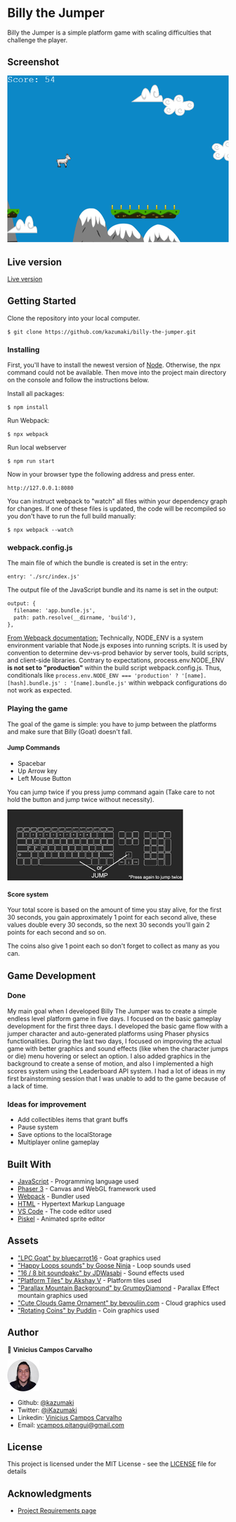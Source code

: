 # Billy the Jumper

Billy the Jumper is a simple platform game with scaling difficulties that challenge the player.

## Screenshot

![Screenshot of the webpage](images/game-screenshot.png)

## Live version

[Live version](https://billy-the-jumper.herokuapp.com/)

## Getting Started

Clone the repository into your local computer.

```
$ git clone https://github.com/kazumaki/billy-the-jumper.git
```

### Installing

First, you'll have to install the newest version of [Node](https://nodejs.org/en/download/). Otherwise, the npx command could not be available. Then move into the project main directory on the console and follow the instructions below. 

Install all packages:

```
$ npm install
```

Run Webpack:

```
$ npx webpack
```

Run local webserver

```
$ npm run start
```

Now in your browser type the following address and press enter.

```
http://127.0.0.1:8080
```

You can instruct webpack to "watch" all files within your dependency graph for changes. If one of these files is updated, the code will be recompiled so you don't have to run the full build manually:

```
$ npx webpack --watch
```

### webpack.config.js

The main file of which the bundle is created is set in the entry:

```
entry: './src/index.js'
```

The output file of the JavaScript bundle and its name is set in the output:

```
output: {
  filename: 'app.bundle.js',
  path: path.resolve(__dirname, 'build'),
},
```

[From Webpack documentation:](https://webpack.js.org/guides/production/) Technically, NODE_ENV is a system environment variable that Node.js exposes into running scripts. It is used by convention to determine dev-vs-prod behavior by server tools, build scripts, and client-side libraries. Contrary to expectations, process.env.NODE_ENV **is not set to "production"** within the build script webpack.config.js. Thus, conditionals like `process.env.NODE_ENV === 'production' ? '[name].[hash].bundle.js' : '[name].bundle.js'` within webpack configurations do not work as expected.

### Playing the game
The goal of the game is simple: you have to jump between the platforms and make sure that Billy (Goat) doesn't fall.

#### Jump Commands
* Spacebar
* Up Arrow key
* Left Mouse Button

You can jump twice if you press jump command again (Take care to not hold the button and jump twice without necessity).

![Profile Image](images/small-keyboard.png) 

#### Score system
Your total score is based on the amount of time you stay alive, for the first 30 seconds, you gain approximately 1 point for each second alive, these values double every 30 seconds, so the next 30 seconds you'll gain 2 points for each second and so on.

The coins also give 1 point each so don't forget to collect as many as you can.

## Game Development

### Done

My main goal when I developed Billy The Jumper was to create a simple endless level platform game in five days. I focused on the basic gameplay development for the first three days. I developed the basic game flow with a jumper character and auto-generated platforms using Phaser physics functionalities. During the last two days, I focused on improving the actual game with better graphics and sound effects (like when the character jumps or die) menu hovering or select an option. I also added graphics in the background to create a sense of motion, and also I implemented a high scores system using the Leaderboard API system. I had a lot of ideas in my first brainstorming session that I was unable to add to the game because of a lack of time.

### Ideas for improvement

* Add collectibles items that grant buffs
* Pause system
* Save options to the localStorage
* Multiplayer online gameplay

## Built With

* [JavaScript](https://www.javascript.com/) - Programming language used
* [Phaser 3](https://phaser.io/phaser3) - Canvas and WebGL framework used
* [Webpack](https://webpack.js.org/) - Bundler used
* [HTML](https://en.wikipedia.org/wiki/HTML) - Hypertext Markup Language
* [VS Code](https://code.visualstudio.com/) - The code editor used
* [Piskel](https://www.piskelapp.com/) - Animated sprite editor

## Assets

* ["LPC Goat" by bluecarrot16](https://opengameart.org/content/lpc-goat) - Goat graphics used
* ["Happy Loops sounds" by Goose Ninja](https://gooseninja.itch.io/happy-loops) - Loop sounds used
* ["16 / 8 bit soundpakc" by JDWasabi](https://jdwasabi.itch.io/8-bit-16-bit-sound-effects-pack) - Sound effects used
* ["Platform Tiles" by Akshay V](https://opengameart.org/content/platformer-tiles-2) - Platform tiles used
* ["Parallax Mountain Background" by GrumpyDiamond](https://opengameart.org/content/parallax-mountain-background) - Parallax Effect mountain graphics used
* ["Cute Clouds Game Ornament" by bevouliin.com](https://opengameart.org/content/cute-clouds-game-ornament) - Cloud graphics used
* ["Rotating Coins" by Puddin](https://opengameart.org/content/rotating-coin) - Coin graphics used 
## Author

👤 **Vinicius Campos Carvalho**

<a href="https://github.com/kazumaki" rel="noopener noreferrer" target="_blank">

  ![Profile Image](images/vinicius-profile.png) 

</a>

- Github: [@kazumaki](https://github.com/kazumaki)
- Twitter: [@iKazumaki](https://twitter.com/iKazumaki)
- Linkedin: [Vinicius Campos Carvalho](https://www.linkedin.com/in/vcamposcarvalho/)
- Email: [vcampos.pitangui@gmail.com](vcampos.pitangui@gmail.com)

## License

This project is licensed under the MIT License - see the [LICENSE](LICENSE) file for details

## Acknowledgments

* [Project Requirements page](https://www.notion.so/Platform-game-4a55a7d1fcc245bcb012c76814764712)
